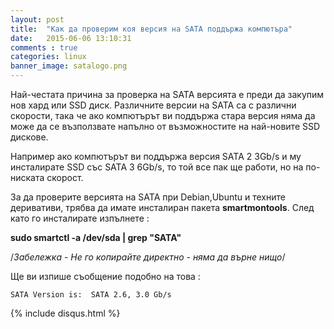```yaml
---
layout: post
title:  "Как да проверим коя версия на SATA поддържа компютъра"
date:   2015-06-06 13:10:31
comments : true
categories: linux
banner_image: satalogo.png
---
```



Най-честата причина за проверка на SATA версията е преди да закупим нов хард или SSD диск. Различните версии на SATA са с различни скорости, така че ако компютърът ви поддържа стара версия няма да може да се възползвате напълно от  възможностите на най-новите SSD дискове.

Например ако компютърът ви поддържа версия SATA 2 3Gb/s и му инсталирате SSD със SATA 3 6Gb/s, то той все пак ще работи, но на по-ниската скорост.

За да проверите версията на SATA при Debian,Ubuntu и техните деривативи, трябва да имате инсталиран пакета **smartmontools**.
След като го инсталирате изпълнете : 

**sudo smartctl -a /dev/sda &#124; grep "SATA"** 

/*Забележка - Не го копирайте директно - няма да върне нищо*/


Ще ви изпише съобщение подобно на това :

`SATA Version is:  SATA 2.6, 3.0 Gb/s`



{% include disqus.html %}
